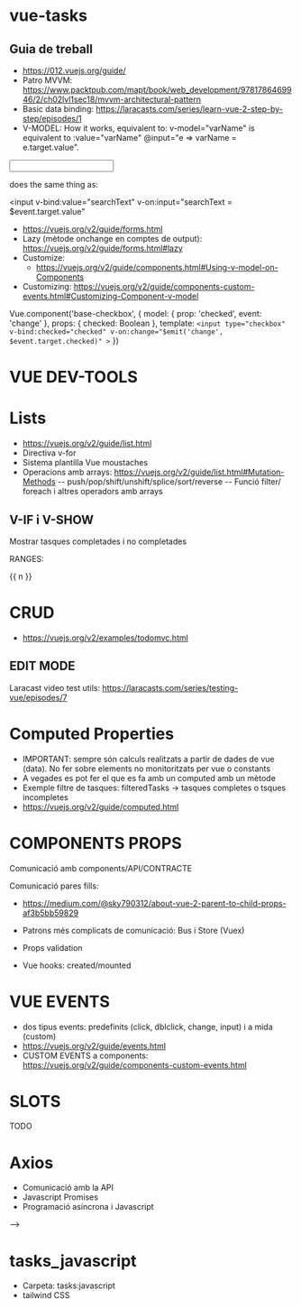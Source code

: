 # vue-tasks

##
 
## Guia de treball

- https://012.vuejs.org/guide/
- Patro MVVM: https://www.packtpub.com/mapt/book/web_development/9781786469946/2/ch02lvl1sec18/mvvm-architectural-pattern
- Basic data binding:  https://laracasts.com/series/learn-vue-2-step-by-step/episodes/1
- V-MODEL: How it works, equivalent to:
  v-model="varName" is equivalent to :value="varName" @input="e => varName = e.target.value".

<input v-model="searchText">

does the same thing as:

<input
  v-bind:value="searchText"
  v-on:input="searchText = $event.target.value"
>


- https://vuejs.org/v2/guide/forms.html
- Lazy (mètode onchange en comptes de output): https://vuejs.org/v2/guide/forms.html#lazy
- Customize:
  - https://vuejs.org/v2/guide/components.html#Using-v-model-on-Components
- Customizing: https://vuejs.org/v2/guide/components-custom-events.html#Customizing-Component-v-model

Vue.component('base-checkbox', {
  model: {
    prop: 'checked',
    event: 'change'
  },
  props: {
    checked: Boolean
  },
  template: `
    <input
      type="checkbox"
      v-bind:checked="checked"
      v-on:change="$emit('change', $event.target.checked)"
    >
  `
})

# VUE DEV-TOOLS

# Lists
- https://vuejs.org/v2/guide/list.html
- Directiva v-for
- Sistema plantilla Vue moustaches
- Operacions amb arrays: https://vuejs.org/v2/guide/list.html#Mutation-Methods
 -- push/pop/shift/unshift/splice/sort/reverse
 -- Funció filter/ foreach i altres operadors amb arrays

## V-IF i V-SHOW

Mostrar tasques completades i no completades

 RANGES:

 <div>
  <span v-for="n in 10">{{ n }} </span>
</div>

# CRUD

- https://vuejs.org/v2/examples/todomvc.html

## EDIT MODE

Laracast video test utils: https://laracasts.com/series/testing-vue/episodes/7

# Computed Properties

- IMPORTANT: sempre són calculs realitzats a partir de dades de vue (data). No fer sobre elements no monitoritzats per vue o constants
- A vegades es pot fer el que es fa amb un computed amb un mètode
- Exemple filtre de tasques: filteredTasks -> tasques completes o tsques incompletes
- https://vuejs.org/v2/guide/computed.html

# COMPONENTS PROPS

Comunicació amb components/API/CONTRACTE

Comunicació pares fills:
- https://medium.com/@sky790312/about-vue-2-parent-to-child-props-af3b5bb59829
- Patrons més complicats de comunicació: Bus i Store (Vuex)

- Props validation
- Vue hooks: created/mounted

# VUE EVENTS
- dos tipus events: predefinits (click, dblclick, change, input) i a mida (custom)
- https://vuejs.org/v2/guide/events.html
- CUSTOM EVENTS a components: https://vuejs.org/v2/guide/components-custom-events.html

# SLOTS

TODO

# Axios

- Comunicació amb la API
- Javascript Promises
- Programació asíncrona i Javascript

-->

# tasks_javascript

- Carpeta: tasks:javascript
- tailwind CSS